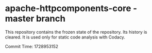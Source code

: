 # apache-httpcomponents-core - master branch

This repository contains the frozen state of the repository.
Its history is cleared. It is used only for static code
analysis with Codacy.

Commit Time: 1728953152